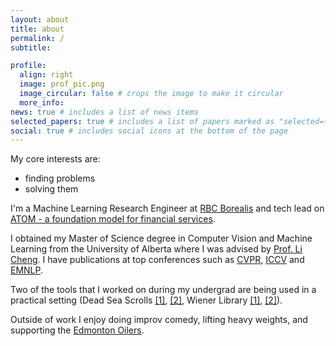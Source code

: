 ```yaml
---
layout: about
title: about
permalink: /
subtitle: 

profile:
  align: right
  image: prof_pic.png
  image_circular: false # crops the image to make it circular
  more_info: 
news: true # includes a list of news items
selected_papers: true # includes a list of papers marked as "selected={true}"
social: true # includes social icons at the bottom of the page
---
```


My core interests are: 

- finding problems
- solving them

I'm a Machine Learning Research Engineer at [RBC Borealis](https://rbcborealis.com/) and tech lead on [ATOM - a foundation model for financial services](https://rbcborealis.com/applications/atom/).

I obtained my Master of Science degree in Computer Vision and Machine Learning from the University of Alberta where I was advised by [Prof. Li Cheng](https://www.ece.ualberta.ca/~lcheng5/). I have publications at top conferences such as [CVPR](https://openaccess.thecvf.com/content/CVPR2022/html/Badamdorj_Contrastive_Learning_for_Unsupervised_Video_Highlight_Detection_CVPR_2022_paper.html), [ICCV](https://openaccess.thecvf.com/content/ICCV2021/papers/Badamdorj_Joint_Visual_and_Audio_Learning_for_Video_Highlight_Detection_ICCV_2021_paper.pdf) and [EMNLP](https://arxiv.org/pdf/2108.12126.pdf).

Two of the tools that I worked on during my undergrad are being used in a practical setting (Dead Sea Scrolls [[1]](/assets/pdf/MatchingDeadSeaScrolls.pdf), [[2]](https://www.deadseascrolls.org.il/explore-the-archive), Wiener Library [[1]](https://wienerholocaustlibrary.org/), [[2]](https://arxiv.org/pdf/1909.07899.pdf)). 

Outside of work I enjoy doing improv comedy, lifting heavy weights, and supporting the [Edmonton Oilers](https://www.nhl.com/oilers/schedule).

